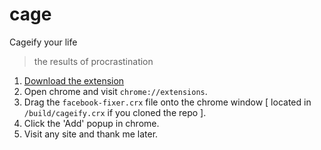 cage
====

Cageify your life

> the results of procrastination

1. [Download the extension](https://github.com/robcalcroft/cage/blob/master/build/cageify.crx?raw=true)
2. Open chrome and visit `chrome://extensions`.
3. Drag the `facebook-fixer.crx` file onto the chrome window [ located in `/build/cageify.crx` if you cloned the repo ].
4. Click the 'Add' popup in chrome.
5. Visit any site and thank me later.
